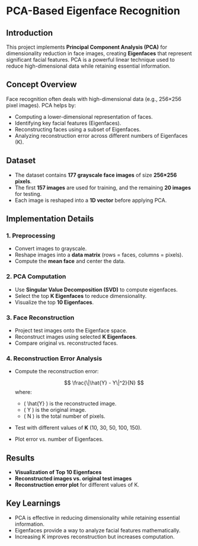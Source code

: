 # PCA-Based Eigenface Recognition

## Introduction
This project implements **Principal Component Analysis (PCA)** for dimensionality reduction in face images, creating **Eigenfaces** that represent significant facial features. PCA is a powerful linear technique used to reduce high-dimensional data while retaining essential information.

## Concept Overview
Face recognition often deals with high-dimensional data (e.g., 256×256 pixel images). PCA helps by:
- Computing a lower-dimensional representation of faces.
- Identifying key facial features (Eigenfaces).
- Reconstructing faces using a subset of Eigenfaces.
- Analyzing reconstruction error across different numbers of Eigenfaces (K).

## Dataset
- The dataset contains **177 grayscale face images** of size **256×256 pixels**.
- The first **157 images** are used for training, and the remaining **20 images** for testing.
- Each image is reshaped into a **1D vector** before applying PCA.

## Implementation Details
### 1. **Preprocessing**
- Convert images to grayscale.
- Reshape images into a **data matrix** (rows = faces, columns = pixels).
- Compute the **mean face** and center the data.

### 2. **PCA Computation**
- Use **Singular Value Decomposition (SVD)** to compute eigenfaces.
- Select the top **K Eigenfaces** to reduce dimensionality.
- Visualize the top **10 Eigenfaces**.

### 3. **Face Reconstruction**
- Project test images onto the Eigenface space.
- Reconstruct images using selected **K Eigenfaces**.
- Compare original vs. reconstructed faces.

### 4. **Reconstruction Error Analysis**
- Compute the reconstruction error:
  
  $$ \frac{\|\hat{Y} - Y\|^2}{N} $$
  where:
    - \( \hat{Y} \) is the reconstructed image.
    - \( Y \) is the original image.
    - \( N \) is the total number of pixels.
- Test with different values of **K** (10, 30, 50, 100, 150).
- Plot error vs. number of Eigenfaces.

## Results
- **Visualization of Top 10 Eigenfaces**
- **Reconstructed images vs. original test images**
- **Reconstruction error plot** for different values of K.

## Key Learnings
- PCA is effective in reducing dimensionality while retaining essential information.
- Eigenfaces provide a way to analyze facial features mathematically.
- Increasing K improves reconstruction but increases computation.


